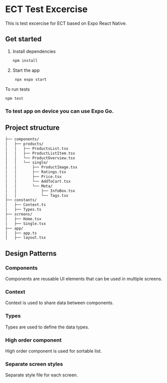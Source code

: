 # ECT Test Excercise

This is test excercise for ECT based on Expo React Native.

## Get started

1. Install dependencies

   ```bash
   npm install
   ```

2. Start the app

   ```bash
    npx expo start
   ```

To run tests

```bash
npm test
```

### To test app on device you can use Expo Go.


## Project structure

```bash
├── components/
│   ├── products/
│   │   ├── ProductsList.tsx
│   │   ├── ProductListItem.tsx
│   │   └── ProductOverview.tsx
│   │   └── single/
│   │       ├── ProductImage.tsx
│   │       ├── Ratings.tsx
│   │       ├── Price.tsx
│   │       └── AddToCart.tsx
│   │       └── Meta/
│   │           ├── InfoBox.tsx
│   │           └── Tags.tsx
├── constants/
│   ├── Context.ts
│   ├── Types.ts
├── screens/
│   ├── Home.tsx
│   ├── Single.tsx
├── app/
│   ├── app.ts
│   ├── layout.tsx
```

## Design Patterns

### Components

Components are reusable UI elements that can be used in multiple screens.

### Context

Context is used to share data between components.

### Types

Types are used to define the data types.  

### High order component

High order component is used for sortable list.

### Separate screen styles

Separate style file for each screen.